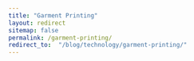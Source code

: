 ```yaml
---
title: "Garment Printing"
layout: redirect
sitemap: false
permalink: /garment-printing/
redirect_to:  "/blog/technology/garment-printing/"
---
```

